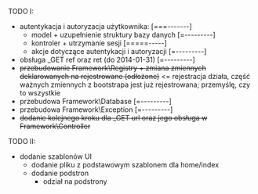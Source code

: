 TODO I:
  - autentykacja i autoryzacja użytkownika: [===-------]
    - model + uzupełnienie struktury bazy danych [=---------]
    - kontroler + utrzymanie sesji [=====-----]
    - akcje dotyczące autentykacji i autoryzacji [=---------]
  - obsługa _GET ref oraz ret (do 2014-01-31) [=---------]
  - ~~przebudowanie Framework\Registry + zmiana zmiennych deklarowanych na rejestrowane (odłożone)~~ <= rejestracja działa, część ważnych zmiennych z bootstrapa jest już rejestrowana; przemyślę, czy to wszystkie
  - przebudowa Framework\Database [=---------]
  - przebudowa Framework\Exception [=---------]
  - ~~dodanie kolejnego kroku dla _GET url oraz jego obsługa w Framework\Controller~~

TODO II:
  - dodanie szablonów UI
    - dodanie pliku z podstawowym szablonem dla home/index
    - dodanie podstron
      - odział na podstrony
